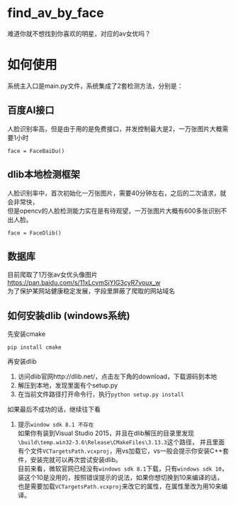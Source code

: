 # find_av_by_face
难道你就不想找到你喜欢的明星，对应的av女优吗？


# 如何使用
系统主入口是main.py文件，系统集成了2套检测方法，分别是：  

## 百度AI接口
人脸识别率高，但是由于用的是免费接口，并发控制最大是2，一万张图片大概需要1小时  
```
face = FaceBaiDu()
```

## dlib本地检测框架
人脸识别率中，首次初始化一万张图片，需要40分钟左右，之后的二次请求，就会非常快，  
但是opencv的人脸检测能力实在是有待观望，一万张图片大概有600多张识别不出人脸。  
```
face = FaceDlib()
```


## 数据库
目前爬取了1万张av女优头像图片  
https://pan.baidu.com/s/11xLcvmSjYIG3cyR7voux_w  
为了保护某网站健康稳定发展，字段里屏蔽了爬取的网站域名


## 如何安装dlib (windows系统)
先安装cmake  
```
pip install cmake
```
再安装dlib  

1. 访问dlib官网http://dlib.net/，点击左下角的download，下载源码到本地  
2. 解压到本地，发现里面有个setup.py  
3. 在当前文件路径打开命令行，执行`python setup.py install`

如果最后不成功的话，继续往下看
1. 提示`window sdk 8.1 不存在`  
如果你有装到Visual Studio 2015，并且在dlib解压的目录里发现`\build\temp.win32-3.6\Release\CMakeFiles\3.13.3`这个路径，
并且里面有个文件`VCTargetsPath.vcxproj`，用vs加载它，vs一般会提示你安装C++套件，安装完就可以再次尝试安装dlib。  
目前来看，微软官网已经没有`windows sdk 8.1`下载，只有`windows sdk 10`，装这个10是没用的，按照错误提示的说法，如果你想切换到10来编译的话，
也是需要加载`VCTargetsPath.vcxproj`来改它的属性，在属性里改为用10来编译。


